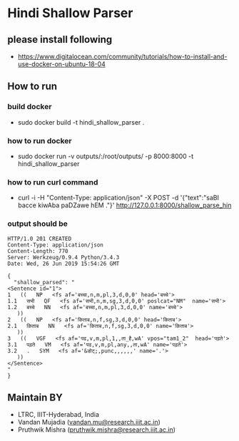 # Hindi Shallow Parser

## please install following 
- https://www.digitalocean.com/community/tutorials/how-to-install-and-use-docker-on-ubuntu-18-04

## How to run

### build docker
- sudo docker build -t hindi_shallow_parser .

### how to run docker
- sudo docker run -v outputs/:/root/outputs/ -p 8000:8000 -t hindi_shallow_parser

### how to run curl command
- curl -i -H "Content-Type: application/json" -X POST -d '{"text":"saBI bacce kiwAba paDZawe hEM ."}' http://127.0.0.1:8000/shallow_parse_hin

### output should be
```
HTTP/1.0 201 CREATED
Content-Type: application/json
Content-Length: 770
Server: Werkzeug/0.9.4 Python/3.4.3
Date: Wed, 26 Jun 2019 15:54:26 GMT

{
  "shallow_parsed": "
<Sentence id="1">         
1   ((   NP   <fs af='बच्चा,n,m,pl,3,d,0,0' head='बच्चे'>
1.1   सभी   QF   <fs af='सभी,n,m,sg,3,d,0,0' poslcat="NM"  name='सभी'>
1.2   बच्चे   NN   <fs af='बच्चा,n,m,pl,3,d,0,0' name='बच्चे'>
   ))      
2   ((   NP   <fs af='किताब,n,f,sg,3,d,0,0' head='किताब'>
2.1   किताब   NN   <fs af='किताब,n,f,sg,3,d,0,0' name='किताब'>
   ))      
3   ((   VGF   <fs af='पढ,v,m,pl,1,,ता_है,wA' vpos="tam1_2"  head='पढ़ते'>
3.1   पढ़ते   VM   <fs af='पढ,v,m,pl,any,,ता,wA' name='पढ़ते'>
3.2   .   SYM   <fs af='&डोट्;,punc,,,,,,' name='.'>
   ))      
</Sentence>         
"
}
```

## Maintain BY
- LTRC, IIIT-Hyderabad, India
- Vandan Mujadia (vandan.mu@research.iiit.ac.in)
- Pruthwik Mishra (pruthwik.mishra@research.iiit.ac.in)

